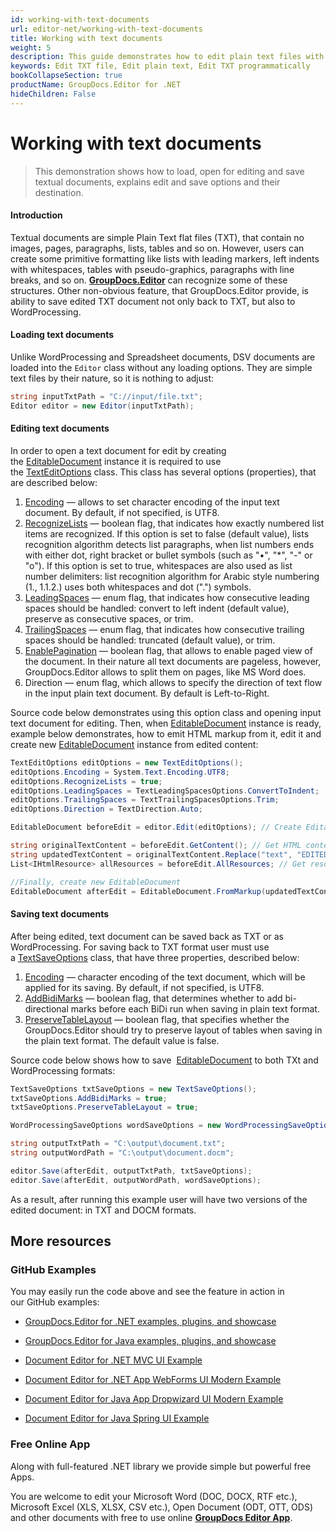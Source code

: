 ```yaml
---
id: working-with-text-documents
url: editor-net/working-with-text-documents
title: Working with text documents
weight: 5
description: This guide demonstrates how to edit plain text files with encoding, lists recognition, pagination and other powerful features of GroupDocs.Editor for .NET
keywords: Edit TXT file, Edit plain text, Edit TXT programmatically
bookCollapseSection: true
productName: GroupDocs.Editor for .NET
hideChildren: False
---
```


# Working with text documents

> This demonstration shows how to load, open for editing and save textual documents, explains edit and save options and their destination.

#### Introduction

Textual documents are simple Plain Text flat files (TXT), that contain no images, pages, paragraphs, lists, tables and so on. However, users can create some primitive formatting like lists with leading markers, left indents with whitespaces, tables with pseudo-graphics, paragraphs with line breaks, and so on. [**GroupDocs.Editor**](https://products.groupdocs.com/editor/net) can recognize some of these structures. Other non-obvious feature, that GroupDocs.Editor provide, is ability to save edited TXT document not only back to TXT, but also to WordProcessing.

#### Loading text documents

Unlike WordProcessing and Spreadsheet documents, DSV documents are loaded into the `Editor` class without any loading options. They are simple text files by their nature, so it is nothing to adjust:

```csharp
string inputTxtPath = "C://input/file.txt";
Editor editor = new Editor(inputTxtPath);
```

#### Editing text documents

In order to open a text document for edit by creating the [EditableDocument](https://apireference.groupdocs.com/net/editor/groupdocs.editor/editabledocument) instance it is required to use the [TextEditOptions](https://apireference.groupdocs.com/net/editor/groupdocs.editor.options/texteditoptions) class. This class has several options (properties), that are described below:

1.  [Encoding](https://apireference.groupdocs.com/net/editor/groupdocs.editor.options/texteditoptions/properties/encoding) — allows to set character encoding of the input text document. By default, if not specified, is UTF8.
2.  [RecognizeLists](https://apireference.groupdocs.com/net/editor/groupdocs.editor.options/texteditoptions/properties/recognizelists) — boolean flag, that indicates how exactly numbered list items are recognized. If this option is set to false (default value), lists recognition algorithm detects list paragraphs, when list numbers ends with either dot, right bracket or bullet symbols (such as "•", "\*", "-" or "o"). If this option is set to true, whitespaces are also used as list number delimiters: list recognition algorithm for Arabic style numbering (1., 1.1.2.) uses both whitespaces and dot (".") symbols.
3.  [LeadingSpaces](https://apireference.groupdocs.com/net/editor/groupdocs.editor.options/texteditoptions/properties/leadingspaces) — enum flag, that indicates how consecutive leading spaces should be handled: convert to left indent (default value), preserve as consecutive spaces, or trim.
4.  [TrailingSpaces](https://apireference.groupdocs.com/net/editor/groupdocs.editor.options/texteditoptions/properties/trailingspaces) — enum flag, that indicates how consecutive trailing spaces should be handled: truncated (default value), or trim.
5.  [EnablePagination](https://apireference.groupdocs.com/net/editor/groupdocs.editor.options/texteditoptions/properties/enablepagination) — boolean flag, that allows to enable paged view of the document. In their nature all text documents are pageless, however, GroupDocs.Editor allows to split them on pages, like MS Word does.
6.  Direction — enum flag, which allows to specify the direction of text flow in the input plain text document. By default is Left-to-Right.

Source code below demonstrates using this option class and opening input text document for editing. Then, when [EditableDocument](https://apireference.groupdocs.com/net/editor/groupdocs.editor/editabledocumenthttps://apireference.groupdocs.com/net/editor/groupdocs.editor/editabledocument) instance is ready, example below demonstrates, how to emit HTML markup from it, edit it and create new [EditableDocument](https://apireference.groupdocs.com/net/editor/groupdocs.editor/editabledocument) instance from edited content:

```csharp
TextEditOptions editOptions = new TextEditOptions();
editOptions.Encoding = System.Text.Encoding.UTF8;
editOptions.RecognizeLists = true;
editOptions.LeadingSpaces = TextLeadingSpacesOptions.ConvertToIndent;
editOptions.TrailingSpaces = TextTrailingSpacesOptions.Trim;
editOptions.Direction = TextDirection.Auto;

EditableDocument beforeEdit = editor.Edit(editOptions); // Create EditableDocument instance

string originalTextContent = beforeEdit.GetContent(); // Get HTML content
string updatedTextContent = originalTextContent.Replace("text", "EDITED text"); // Edit content
List<IHtmlResource> allResources = beforeEdit.AllResources; // Get resources (only one stylesheet actually in this case)

//Finally, create new EditableDocument
EditableDocument afterEdit = EditableDocument.FromMarkup(updatedTextContent, allResources);
```

#### Saving text documents

After being edited, text document can be saved back as TXT or as WordProcessing. For saving back to TXT format user must use a [TextSaveOptions](https://apireference.groupdocs.com/net/editor/groupdocs.editor.options/textsaveoptions) class, that have three properties, described below:

1.  [Encoding](https://apireference.groupdocs.com/net/editor/groupdocs.editor.options/textsaveoptions/properties/encoding) — character encoding of the text document, which will be applied for its saving. By default, if not specified, is UTF8.
2.  [AddBidiMarks](https://apireference.groupdocs.com/net/editor/groupdocs.editor.options/textsaveoptions/properties/addbidimarks) — boolean flag, that determines whether to add bi-directional marks before each BiDi run when saving in plain text format.
3.  [PreserveTableLayout](https://apireference.groupdocs.com/net/editor/groupdocs.editor.options/textsaveoptions/properties/addbidimarks) — boolean flag, that specifies whether the GroupDocs.Editor should try to preserve layout of tables when saving in the plain text format. The default value is false.

Source code below shows how to save  [EditableDocument](https://apireference.groupdocs.com/net/editor/groupdocs.editor/editabledocument) to both TXt and WordProcessing formats:

```csharp
TextSaveOptions txtSaveOptions = new TextSaveOptions();
txtSaveOptions.AddBidiMarks = true;
txtSaveOptions.PreserveTableLayout = true;

WordProcessingSaveOptions wordSaveOptions = new WordProcessingSaveOptions(WordProcessingFormats.Docm);

string outputTxtPath = "C:\output\document.txt";
string outputWordPath = "C:\output\document.docm";

editor.Save(afterEdit, outputTxtPath, txtSaveOptions);
editor.Save(afterEdit, outputWordPath, wordSaveOptions);
```

As a result, after running this example user will have two versions of the edited document: in TXT and DOCM formats.

## More resources

### GitHub Examples

You may easily run the code above and see the feature in action in our GitHub examples:

*   [GroupDocs.Editor for .NET examples, plugins, and showcase](https://github.com/groupdocs-editor/GroupDocs.Editor-for-.NET)
    
*   [GroupDocs.Editor for Java examples, plugins, and showcase](https://github.com/groupdocs-editor/GroupDocs.Editor-for-Java)
    
*   [Document Editor for .NET MVC UI Example](https://github.com/groupdocs-editor/GroupDocs.Editor-for-.NET-MVC)
    
*   [Document Editor for .NET App WebForms UI Modern Example](https://github.com/groupdocs-editor/GroupDocs.Editor-for-.NET-WebForms)
    
*   [Document Editor for Java App Dropwizard UI Modern Example](https://github.com/groupdocs-editor/GroupDocs.Editor-for-Java-Dropwizard)
    
*   [Document Editor for Java Spring UI Example](https://github.com/groupdocs-editor/GroupDocs.Editor-for-Java-Spring)
    

### Free Online App

Along with full-featured .NET library we provide simple but powerful free Apps.

You are welcome to edit your Microsoft Word (DOC, DOCX, RTF etc.), Microsoft Excel (XLS, XLSX, CSV etc.), Open Document (ODT, OTT, ODS) and other documents with free to use online **[GroupDocs Editor App](https://products.groupdocs.app/editor)**.
